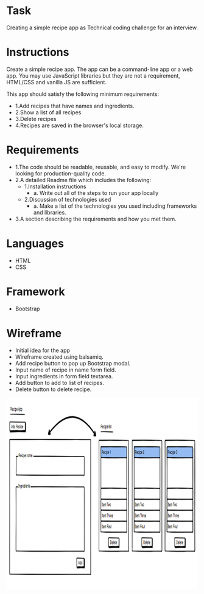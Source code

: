 # Task
Creating a simple recipe app as Technical coding challenge for an interview. 

# Instructions
Create a simple recipe app. The app can be a command-line app or a web app. You may use JavaScript libraries but they are not a requirement, HTML/CSS and vanilla JS are sufficient.

This app should satisfy the following minimum requirements:
- 1.Add recipes that have names and ingredients.
- 2.Show a list of all recipes
- 3.Delete recipes
- 4.Recipes are saved in the browser's local storage.

# Requirements
- 1.The code should be readable, reusable, and easy to modify. We're looking for production-quality code.
- 2.A detailed Readme file which includes the following:
    - 1.Installation instructions
        - a. Write out all of the steps to run your app locally
    - 2.Discussion of technologies used
        - a. Make a list of the technologies you used including frameworks and libraries.
- 3.A section describing the requirements and how you met them.

# Languages
- HTML
- CSS

# Framework
- Bootstrap

# Wireframe
- Initial idea for the app
- Wireframe created using balsamiq.
- Add recipe button to pop up Bootstrap modal.
- Input name of recipe in name form field.
- Input ingredients in form field textarea.
- Add button to add to list of recipes.
- Delete button to delete recipe.

<img src="./img/idea.PNG"  height="500"/>
